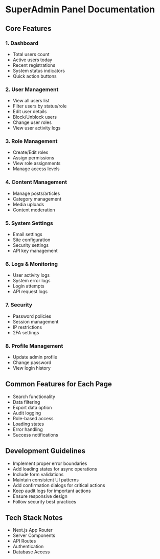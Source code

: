 # SuperAdmin Panel Documentation

## Core Features

### 1. Dashboard
- Total users count
- Active users today
- Recent registrations
- System status indicators
- Quick action buttons

### 2. User Management
- View all users list
- Filter users by status/role
- Edit user details
- Block/Unblock users
- Change user roles
- View user activity logs

### 3. Role Management
- Create/Edit roles
- Assign permissions
- View role assignments
- Manage access levels

### 4. Content Management
- Manage posts/articles
- Category management
- Media uploads
- Content moderation

### 5. System Settings
- Email settings
- Site configuration
- Security settings
- API key management

### 6. Logs & Monitoring
- User activity logs
- System error logs
- Login attempts
- API request logs

### 7. Security
- Password policies
- Session management
- IP restrictions
- 2FA settings

### 8. Profile Management
- Update admin profile
- Change password
- View login history

## Common Features for Each Page
- Search functionality
- Data filtering
- Export data option
- Audit logging
- Role-based access
- Loading states
- Error handling
- Success notifications

## Development Guidelines
- Implement proper error boundaries
- Add loading states for async operations
- Include form validations
- Maintain consistent UI patterns
- Add confirmation dialogs for critical actions
- Keep audit logs for important actions
- Ensure responsive design
- Follow security best practices

## Tech Stack Notes
- Next.js App Router
- Server Components
- API Routes
- Authentication
- Database Access